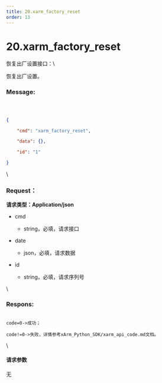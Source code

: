 ```yaml
---
title: 20.xarm_factory_reset
order: 13
---
```

# 20.xarm\_factory\_reset



 



恢复出厂设置接口：\

恢复出厂设置。



### Message:  



```json



{

    "cmd": "xarm_factory_reset",

    "data": {},

    "id": "1"

}

```



\





### Request：    



**请求类型：Application/json**



* cmd

  * string，必填，请求接口

* date

  * json，必填，请求数据

* id

  * string，必填，请求序列号



\





### Respons:     



```

code=0->成功；

code!=0->失败，详情参考xArm_Python_SDK/xarm_api_code.md文档。

```



\





#### 请求参数



无
